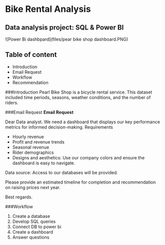 # Bike Rental Analysis

## Data analysis project: SQL & Power BI

![Power Bi dashbpard](files/pear bike shop dashboard.PNG)


## Table of content
- Introduction
- Email Request
- Workflow
- Recommendation

###Introduction
Pearl Bike Shop is a bicycle rental service. This dataset included time periods, seasons, weather conditions, and the number of riders.   

###Email Request
**Email Request**

Dear Data analyst.
We need a dashboard that displays our key performance metrics for informed decision-making.
Requirements
- Hourly revenue
- Profit and revenue trends
- Seasonal revenue
- Rider demographics
- Designs and aesthetics: Use our company colors and ensure the dashboard is easy to navigate.

Data source: Access to our databases will be provided.

Please provide an estimated timeline for completion and recommendation on raising prices next year.

Best regards.

###Workflow
1. Create a database
2. Develop SQL queries
3. Connect DB to power bi
4. Create a dashboard
5. Answer questions

